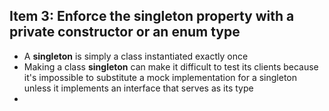 ## Item 3: Enforce the singleton property with a private constructor or an enum type

- A **singleton** is simply a class instantiated exactly once
- Making a class **singleton** can make it difficult to test its clients because it's impossible to substitute a mock implementation for a singleton unless it implements an interface that serves as its type
- 